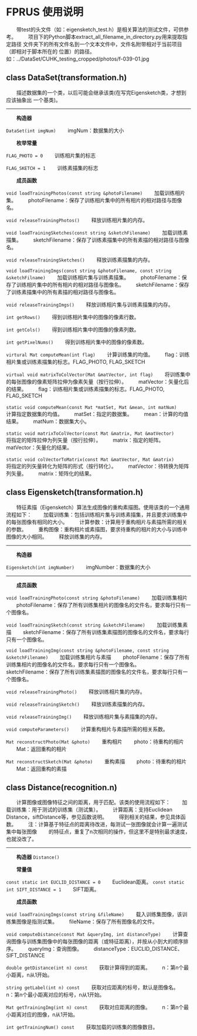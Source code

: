 # FPRUS 使用说明

&emsp;&emsp;带test的头文件（如：eigensketch_test.h）是相关算法的测试文件，可供参考。
&emsp;&emsp;项目下的Python脚本extract_all_filename_in_directory.py用来提取指定路径
文件夹下的所有文件名到一个文本文件中，文件名附带相对于当前项目（即相对于脚本所在的
位置）的路径。如：../DataSet/CUHK_testing_cropped/photos/f-039-01.jpg

## class DataSet(transformation.h)

&emsp;&emsp;描述数据集的一个类，以后可能会继承该类(在写完Eigensketch类，才想到应该抽象出
一个基类)。

------------------

&emsp;&emsp;**构造器**

`DataSet(int imgNum)`
&emsp;&emsp;imgNum：数据集的大小


&emsp;&emsp;**枚举常量**

`FLAG_PHOTO = 0`
&emsp;&emsp;训练相片集的标志

`FLAG_SKETCH = 1`
&emsp;&emsp;训练素描集的标志

&emsp;&emsp;**成员函数**

`void loadTrainingPhotos(const string &photoFilename)`
&emsp;&emsp;加载训练相片集。
&emsp;&emsp;photoFilename：保存了训练相片集中的所有相片的相对路径与图像名。

`void releaseTrainingPhotos()`
&emsp;&emsp;释放训练相片集的内存。

`void loadTrainingSketches(const string &sketchFilename)`
&emsp;&emsp;加载训练素描集。
&emsp;&emsp;sketchFilename：保存了训练素描集中的所有素描的相对路径与图像名。

`void releaseTrainingSketches()`
&emsp;&emsp;释放训练素描集的内存。

`void loadTrainingImgs(const string &photoFilename, const string &sketchFilname)`
&emsp;&emsp;加载训练相片集与训练素描集。
&emsp;&emsp;photoFilename：保存了训练相片集中的所有相片的相对路径与图像名。
&emsp;&emsp;sketchFilename：保存了训练素描集中的所有素描的相对路径与图像名。

`void releaseTrainingImgs()`
&emsp;&emsp;释放训练相片集与训练素描集的内存。

`int getRows()`
&emsp;&emsp;得到训练相片集中的图像的像素行数。

`int getCols()`
&emsp;&emsp;得到训练相片集中的图像的像素列数。

`int getPixelNums()`
&emsp;&emsp;得到训练相片集中的图像的像素数。

`virtural Mat computeMean(int flag)`
&emsp;&emsp;计算训练集的均值。
&emsp;&emsp;flag：训练相片集或训练素描集的标志。FLAG_PHOTO, FLAG_SKETCH

`virtual void matrixToColVector(Mat &matVector, int flag)`
&emsp;&emsp;将训练集中的每张图像的像素矩阵拉伸为像素矢量（按行拉伸）。
&emsp;&emsp;matVector：矢量化后的结果。
&emsp;&emsp;flag：训练相片集或训练素描集的标志。FLAG_PHOTO, FLAG_SKETCH

`static void computeMean(const Mat *matSet, Mat &mean, int matNum)`
&emsp;&emsp;计算指定数据集的均值。
&emsp;&emsp;matSet：指定的数据集。
&emsp;&emsp;mean：计算的均值结果。
&emsp;&emsp;matNum：数据集大小。

`static void matrixToColVector(const Mat &matrix, Mat &matVector)`
&emsp;&emsp;将指定的矩阵拉伸为列矢量（按行拉伸）。
&emsp;&emsp;matrix：指定的矩阵。
&emsp;&emsp;matVector：矢量化的结果。

`static void colVectorToMatrix(const Mat &matVector, Mat &matrix)`
&emsp;&emsp;将指定的列矢量转化为矩阵的形式（按行转化）。
&emsp;&emsp;matVector：待转换为矩阵列矢量。
&emsp;&emsp;matrix：矩阵化的结果。


## class Eigensketch(transformation.h)

&emsp;&emsp;特征素描（Eigensketch）算法生成图像的重构素描图。使用该类的一个通用流程如下：
&emsp;&emsp;加载训练集：包括训练相片集与训练素描集，并且要求训练集中的每张图像有相同的大小。
&emsp;&emsp;计算参数：计算用于重构相片与素描所需的相关的参数。
&emsp;&emsp;重构图像：重构相片或素描图，要求待重构的相片的大小与训练中图像的大小相同。
&emsp;&emsp;释放训练集的内存。

--------------------

&emsp;&emsp;**构造器**

`Eigensketch(int imgNumber)`
&emsp;&emsp;imgNumber：数据集的大小

-------------------------------------

&emsp;&emsp;**成员函数**

`void loadTrainingPhoto(const string &photoFilename)`
&emsp;&emsp;加载训练集相片
&emsp;&emsp;photoFilename：保存了所有训练集相片的图像名的文件名，要求每行只有一个图像名。

`void loadTrainingSketch(const string &sketchFilename)`
&emsp;&emsp;加载训练集素描
&emsp;&emsp;sketchFilename：保存了所有训练集素描图的图像名的文件名，要求每行只有一个图像名。

`void loadTrainingImg(const string &photoFilename, const string &sketchFilename)`
&emsp;&emsp;加载训练集相片与素描
&emsp;&emsp;photoFilename：保存了所有训练集相片的图像名的文件名，要求每行只有一个图像名。
&emsp;&emsp;sketchFilename：保存了所有训练集素描图的图像名的文件名，要求每行只有一个图像名。

`void releaseTrainingPhoto()`
&emsp;&emsp;释放训练相片集的内存。

`void releaseTrainingSketch()`
&emsp;&emsp;释放训练素描集的内存。

`void releaseTrainingImg()`
&emsp;&emsp;释放训练相片集与素描集的内存。

`void computeParameters()`
&emsp;&emsp;计算重构相片与素描所需的相关系数。

`Mat reconstructPhoto(Mat &photo)`
&emsp;&emsp;重构相片
&emsp;&emsp;photo：待重构的相片
&emsp;&emsp;Mat：返回重构的相片

`Mat reconstructSketch(Mat &photo)`
&emsp;&emsp;重构素描
&emsp;&emsp;photo：待重构的相片
&emsp;&emsp;Mat：返回重构的素描


## class Distance(recognition.n)

&emsp;&emsp;计算图像或图像特征之间的距离，用于匹配。该类的使用流程如下：
&emsp;&emsp;加载训练集：用于测试的训练集（测试集）。
&emsp;&emsp;计算距离：支持Euclidean Distance，siftDistance等，参见函数说明。
&emsp;&emsp;得到相关的结果，参见具体函数。
&emsp;&emsp;注：计算基于特征点的距离待改进，每测试一张图像就会计算一遍测试集中每张图像
&emsp;&emsp;的特征点，重复了n次相同的操作，但这里不是特别最求速度，也就没改了。

-----------------

&emsp;&emsp;**构造器**
`Distance()`


&emsp;&emsp;**常量值**

`const static int EUCLID_DISTANCE = 0`
&emsp;&emsp;Euclidean距离。
`const static int SIFT_DISTANCE = 1`
&emsp;&emsp;SIFT距离。


&emsp;&emsp;**成员函数**

`void loadTrainingImgs(const string &fileName)`
&emsp;&emsp;载入训练集图像，该训练集图像是指测试集。
&emsp;&emsp;fileName：保存了所有图像名的文件。

`void computeDistance(const Mat &queryImg, int distanceType)`
&emsp;&emsp;计算查询图像与训练集图像中的每张图像的距离（或特征距离），并按从小到大的顺序排序。
&emsp;&emsp;queryImg：查询图像。
&emsp;&emsp;distanceType：EUCLID_DISTANCE、SIFT_DISTANCE

`double getDistance(int n) const`
&emsp;&emsp;获取计算得到的距离。
&emsp;&emsp;n：第n个最小距离，n从1开始。

`string getLabel(int n) const`
&emsp;&emsp;获取对应距离的标号，默认是图像名。
&emsp;&emsp;n：第n个最小距离对应的标号，n从1开始。

`Mat getTrainingImg(int n) const`
&emsp;&emsp;获取对应距离的图像。
&emsp;&emsp;n：第n个最小距离对应的图像，n从1开始。

`int getTrainingNum() const`
&emsp;&emsp;获取加载的训练集的图像数目。


